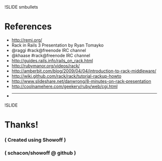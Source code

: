 !SLIDE smbullets
# References
* http://remi.org/
* Rack in Rails 3 Presentation by Ryan Tomayko
* @raggi #rack@freenode IRC channel
* @khaase #rack@freenode IRC channel
* http://guides.rails.info/rails_on_rack.html
* http://rubymanor.org/videos/rack/
* http://amberbit.com/blog/2009/04/04/introduction-to-rack-middleware/
* http://wiki.github.com/rack/rack/tutorial-rackup-howto
* http://www.slideshare.net/danwrong/8-minutes-on-rack-presentation
* http://coolnamehere.com/geekery/ruby/web/cgi.html
* ---



!SLIDE

# Thanks!

### ( Created using Showoff )
### ( schacon/showoff @ github )